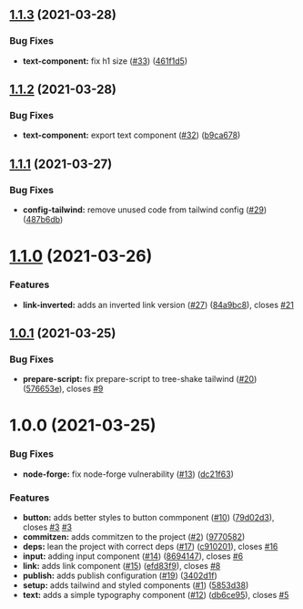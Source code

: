 ## [1.1.3](https://github.com/willsgimenes/shibuya/compare/v1.1.2...v1.1.3) (2021-03-28)


### Bug Fixes

* **text-component:** fix h1 size ([#33](https://github.com/willsgimenes/shibuya/issues/33)) ([461f1d5](https://github.com/willsgimenes/shibuya/commit/461f1d5308dd92523bda9f0ab9279a47c90946b2))

## [1.1.2](https://github.com/willsgimenes/shibuya/compare/v1.1.1...v1.1.2) (2021-03-28)


### Bug Fixes

* **text-component:** export text component ([#32](https://github.com/willsgimenes/shibuya/issues/32)) ([b9ca678](https://github.com/willsgimenes/shibuya/commit/b9ca678b6fe8ac4ded8796a688a0b3e28049de8a))

## [1.1.1](https://github.com/willsgimenes/shibuya/compare/v1.1.0...v1.1.1) (2021-03-27)


### Bug Fixes

* **config-tailwind:** remove unused code from tailwind config ([#29](https://github.com/willsgimenes/shibuya/issues/29)) ([487b6db](https://github.com/willsgimenes/shibuya/commit/487b6dbf68ad59e3ea543ef92f7afed118a385c7))

# [1.1.0](https://github.com/willsgimenes/shibuya/compare/v1.0.1...v1.1.0) (2021-03-26)


### Features

* **link-inverted:** adds an inverted link version ([#27](https://github.com/willsgimenes/shibuya/issues/27)) ([84a9bc8](https://github.com/willsgimenes/shibuya/commit/84a9bc8e2aec19a8155837b4084ba991be9dcde2)), closes [#21](https://github.com/willsgimenes/shibuya/issues/21)

## [1.0.1](https://github.com/willsgimenes/shibuya/compare/v1.0.0...v1.0.1) (2021-03-25)


### Bug Fixes

* **prepare-script:** fix prepare-script to tree-shake tailwind ([#20](https://github.com/willsgimenes/shibuya/issues/20)) ([576653e](https://github.com/willsgimenes/shibuya/commit/576653ee52e38756c7873abb1d1df2428b10caff)), closes [#9](https://github.com/willsgimenes/shibuya/issues/9)

# 1.0.0 (2021-03-25)


### Bug Fixes

* **node-forge:** fix node-forge vulnerability ([#13](https://github.com/willsgimenes/shibuya/issues/13)) ([dc21f63](https://github.com/willsgimenes/shibuya/commit/dc21f630e60866a25e099db7d91e9a90cfb71312))


### Features

* **button:** adds better styles to button commponent ([#10](https://github.com/willsgimenes/shibuya/issues/10)) ([79d02d3](https://github.com/willsgimenes/shibuya/commit/79d02d39c954fa4c163ffd77559742256cf73a14)), closes [#3](https://github.com/willsgimenes/shibuya/issues/3) [#3](https://github.com/willsgimenes/shibuya/issues/3)
* **commitzen:** adds commitzen to the project ([#2](https://github.com/willsgimenes/shibuya/issues/2)) ([9770582](https://github.com/willsgimenes/shibuya/commit/9770582926073d5e620553de62c42c5d41e5bda8))
* **deps:** lean the project with correct deps ([#17](https://github.com/willsgimenes/shibuya/issues/17)) ([c910201](https://github.com/willsgimenes/shibuya/commit/c91020199e5233854a09b03cec58b45f066a7563)), closes [#16](https://github.com/willsgimenes/shibuya/issues/16)
* **input:** adding input component ([#14](https://github.com/willsgimenes/shibuya/issues/14)) ([8694147](https://github.com/willsgimenes/shibuya/commit/86941476c9fdcb5f440fcbe9daf547bce28bc20e)), closes [#6](https://github.com/willsgimenes/shibuya/issues/6)
* **link:** adds link component ([#15](https://github.com/willsgimenes/shibuya/issues/15)) ([efd83f9](https://github.com/willsgimenes/shibuya/commit/efd83f9b81148030753f1e6204b5a7325a069633)), closes [#8](https://github.com/willsgimenes/shibuya/issues/8)
* **publish:** adds publish configuration ([#19](https://github.com/willsgimenes/shibuya/issues/19)) ([3402d1f](https://github.com/willsgimenes/shibuya/commit/3402d1f6396131cb274cba5e4b2c9e76b80229d4))
* **setup:** adds tailwind and styled components ([#1](https://github.com/willsgimenes/shibuya/issues/1)) ([5853d38](https://github.com/willsgimenes/shibuya/commit/5853d386fa6b802a7139f6453d154eafa743c786))
* **text:** adds a simple typography component ([#12](https://github.com/willsgimenes/shibuya/issues/12)) ([db6ce95](https://github.com/willsgimenes/shibuya/commit/db6ce950219dd83b5cd6611278a10b014aa8dd7a)), closes [#5](https://github.com/willsgimenes/shibuya/issues/5)
